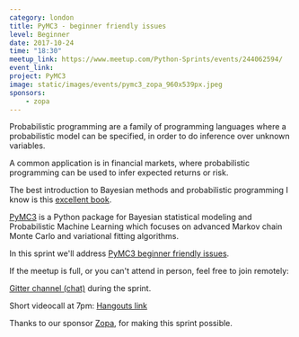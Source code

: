```yaml
---
category: london
title: PyMC3 - beginner friendly issues
level: Beginner
date: 2017-10-24
time: "18:30"
meetup_link: https://www.meetup.com/Python-Sprints/events/244062594/
event_link:
project: PyMC3
image: static/images/events/pymc3_zopa_960x539px.jpeg
sponsors: 
    - zopa
---
```


Probabilistic programming are a family of programming languages where a probabilistic model can be specified, in order to do inference over unknown variables.

A common application is in financial markets, where probabilistic programming can be used to infer expected returns or risk.

The best introduction to Bayesian methods and probabilistic programming I know is this [excellent book](https://github.com/CamDavidsonPilon/Probabilistic-Programming-and-Bayesian-Methods-for-Hackers).

[PyMC3](https://github.com/pymc-devs/pymc3) is a Python package for Bayesian statistical modeling and Probabilistic Machine Learning which focuses on advanced Markov chain Monte Carlo and variational fitting algorithms.

In this sprint we'll address [PyMC3 beginner friendly issues](https://github.com/pymc-devs/pymc3/issues?q=is%3Aissue+is%3Aopen+label%3Abeginner_friendly).

If the meetup is full, or you can't attend in person, feel free to join remotely:

[Gitter channel (chat)](https://gitter.im/py-sprints/pymc3) during the sprint. 

Short videocall at 7pm: [Hangouts link](https://plus.google.com/hangouts/_/calendar/Z2FyY2lhLm1hcmNAZ21haWwuY29t.55ipep9qnd33surdfrrsnhd763?authuser=0)

Thanks to our sponsor [Zopa](https://www.zopa.com/), for making this sprint possible.
